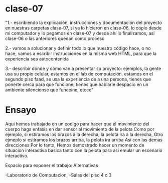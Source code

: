 # clase-07

"1.- escribiendo la explicación, instrucciones y documentación del proyecto en nuestras carpetas clase-07, si ya lo hicieron en clase-06, lo copio desde mi computador y lo pegamos en clase-07 y desde ahí lo finalizamos, así clase-06 o las anteriores quedan como proceso

2.- vamos a solucionar y definir todo lo que nuestro código hace, o no hace, vamos a escribir instrucciones en la misma web HTML, para que la experiencia sea autocontenida

3.- describir dónde y cómo van a presentar su proyecto: ejemplos, la gente usa su propio celular, estamos en el lab de computación, estamos en el segundo piso faad, se usa la experiencia de a una persona, tienes que ponerte cerca para que funcione, tienes que hablarle despacio en un ambiente silencionse que funcoine, etccc"


# Ensayo

Aqui hemos trabajado en un codigo para hacer que el movimiento del cuerpo haga enfasis en dar sensor al movimiento de la pelota
Como por ejemplo, si estiramos los brazos a la derecha, la pelota ira a la derecha,
Otro ejmeplo si estiramos los brazos arriba, la pelota ira arriba
Asi con las demas direcciones
Por lo tanto, Hemos demostrado hacer un momento de situacion interactiva basica tanto con la pelota para asi emular un escenario interactivo.

Espacio para exponer el trabajo:
Alternativas

-Laboratorio de Computacion,
-Salas del piso 4 o 3
